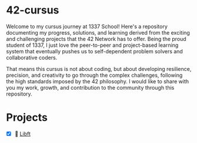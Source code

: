 # 42-cursus

Welcome to my cursus journey at 1337 School! Here's a repository documenting my progress, solutions, and learning derived from the exciting and challenging projects that the 42 Network has to offer. Being the proud student of 1337, I just love the peer-to-peer and project-based learning system that eventually pushes us to self-dependent problem solvers and collaborative coders.

That means this cursus is not about coding, but about developing resilience, precision, and creativity to go through the complex challenges, following the high standards imposed by the 42 philosophy. I would like to share with you my work, growth, and contribution to the community through this repository.

# Projects

  - [x] :file_folder: [Libft](./libft/)

